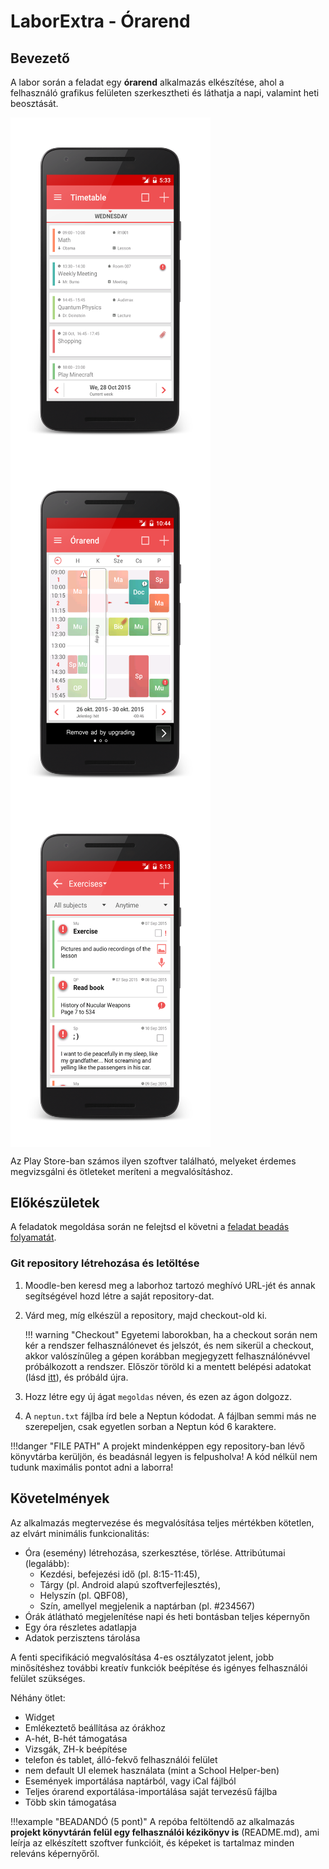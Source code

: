 # LaborExtra - Órarend

## Bevezető
A labor során a feladat egy **órarend** alkalmazás elkészítése, ahol a felhasználó grafikus felületen szerkesztheti és láthatja a napi, valamint heti beosztását.

<img src="./assets/t1.png" width="320" align="middle">
<img src="./assets/t2.png" width="320" align="middle">
<img src="./assets/t3.png" width="320" align="middle">

Az Play Store-ban számos ilyen szoftver található, melyeket érdemes megvizsgálni és ötleteket meríteni a megvalósításhoz.    

## Előkészületek

A feladatok megoldása során ne felejtsd el követni a [feladat beadás folyamatát](../../tudnivalok/github/GitHub.md).

### Git repository létrehozása és letöltése

1. Moodle-ben keresd meg a laborhoz tartozó meghívó URL-jét és annak segítségével hozd létre a saját repository-dat.

1. Várd meg, míg elkészül a repository, majd checkout-old ki.

    !!! warning "Checkout"
        Egyetemi laborokban, ha a checkout során nem kér a rendszer felhasználónevet és jelszót, és nem sikerül a checkout, akkor valószínűleg a gépen korábban megjegyzett felhasználónévvel próbálkozott a rendszer. Először töröld ki a mentett belépési adatokat (lásd [itt](../../tudnivalok/github/GitHub-credentials.md)), és próbáld újra.

1. Hozz létre egy új ágat `megoldas` néven, és ezen az ágon dolgozz.

1. A `neptun.txt` fájlba írd bele a Neptun kódodat. A fájlban semmi más ne szerepeljen, csak egyetlen sorban a Neptun kód 6 karaktere.

!!!danger "FILE PATH"
	A projekt mindenképpen egy repository-ban lévő könyvtárba kerüljön, és beadásnál legyen is felpusholva! A kód nélkül nem tudunk maximális pontot adni a laborra!

## Követelmények

Az alkalmazás megtervezése és megvalósítása teljes mértékben kötetlen, az elvárt minimális funkcionalitás:

- Óra (esemény) létrehozása, szerkesztése, törlése. Attribútumai (legalább): 
	- Kezdési, befejezési idő (pl. 8:15-11:45), 
	- Tárgy (pl. Android alapú szoftverfejlesztés), 
	- Helyszín (pl. QBF08), 
	- Szín, amellyel megjelenik a naptárban (pl. #234567)
- Órák átlátható megjelenítése napi és heti bontásban teljes képernyőn
- Egy óra részletes adatlapja
- Adatok perzisztens tárolása 

A fenti specifikáció megvalósítása 4-es osztályzatot jelent, jobb minősítéshez további kreatív funkciók beépítése és igényes felhasználói felület szükséges.

Néhány ötlet:

- Widget
- Emlékeztető beállítása az órákhoz
- A-hét, B-hét támogatása
- Vizsgák, ZH-k beépítése
- telefon és tablet, álló-fekvő felhasználói felület
- nem default UI elemek használata (mint a School Helper-ben)
- Események importálása naptárból, vagy iCal fájlból
- Teljes órarend exportálása-importálása saját tervezésű fájlba
- Több skin támogatása

!!!example "BEADANDÓ (5 pont)"
	A repóba feltöltendő az alkalmazás **projekt könyvtárán felül egy felhasználói kézikönyv is** (README.md), ami leírja az elkészített szoftver funkcióit, és képeket is tartalmaz minden releváns képernyőről. 